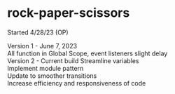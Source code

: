# rock-paper-scissors

Started 4/28/23 (OP)

Version 1 - June 7, 2023 \
    All function in Global Scope, event listeners slight delay \
Version 2 - Current build
    Streamline variables \
    Implement module pattern \
    Update to smoother transitions \
    Increase efficiency and responsiveness of code
